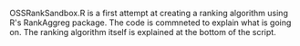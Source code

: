 OSSRankSandbox.R is a first attempt at creating a ranking algorithm using R's RankAggreg package. The code is commneted to explain what is going on. The ranking algorithm itself is explained at the bottom of the script.
